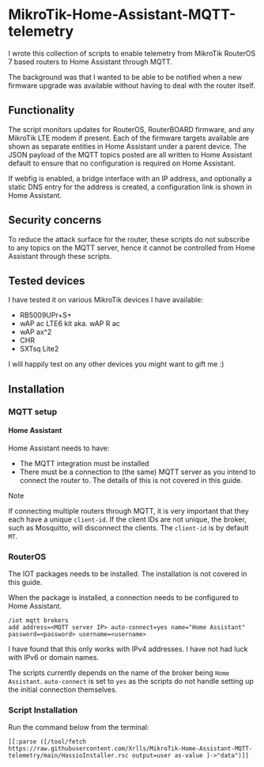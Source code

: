 # MikroTik-Home-Assistant-MQTT-telemetry

I wrote this collection of scripts to enable telemetry from MikroTik RouterOS 7 based routers to Home Assistant through MQTT.

The background was that I wanted to be able to be notified when a new firmware upgrade was available without having to deal with the router itself.
## Functionality
The script monitors updates for RouterOS, RouterBOARD firmware, and any MikroTik LTE modem if present. Each of the firmware targets available are shown as separate entities in Home Assistant under a parent device. The JSON payload of the MQTT topics posted are all written to Home Assistant default to ensure that no configuration is required on Home Assistant.

If webfig is enabled, a bridge interface with an IP address, and optionally a static DNS entry for the address is created, a configuration link is shown in Home Assistant.

## Security concerns

To reduce the attack surface for the router, these scripts do not subscribe to any topics on the MQTT server, hence it cannot be controlled from Home Assistant through these scripts.

## Tested devices
I have tested it on various MikroTik devices I have available:
- RB5009UPr+S+
- wAP ac LTE6 kit aka. wAP R ac
- wAP ax^2
- CHR
- SXTsq Lite2

I will happily test on any other devices you might want to gift me :)

## Installation

### MQTT setup
#### Home Assistant
Home Assistant needs to have:
- The MQTT integration must be installed
- There must be a connection to (the same) MQTT server as you intend to connect the router to.
The details of this is not covered in this guide.
>[!NOTE]
>If connecting multiple routers through MQTT, it is very important that they each have a unique `client-id`. If the client IDs are not unique, the broker, such as Mosquitto, will disconnect the clients. The `client-id` is by default `MT`.
### RouterOS
The IOT packages needs to be installed. The installation is not covered in this guide.

When the package is installed, a connection needs to be configured to Home Assistant.

    /iot mqtt brokers
    add address=<MQTT server IP> auto-connect=yes name="Home Assistant" password=<password> username=<username>

I have found that this only works with IPv4 addresses. I have not had luck with IPv6 or domain names.

The scripts currently depends on the name of the broker being `Home Assistant`. `auto-connect` is set to `yes` as the scripts do not handle setting up the initial connection themselves.


### Script Installation
Run the command below from the terminal:

    [[:parse ([/tool/fetch https://raw.githubusercontent.com/Xrlls/MikroTik-Home-Assistant-MQTT-telemetry/main/HassioInstaller.rsc output=user as-value ]->"data")]]

